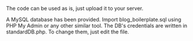 The code can be used as is, just upload it to your server.

A MySQL database has been provided. Import blog_boilerplate.sql using PHP My Admin or any other similar tool.
The DB's credentials are written in standardDB.php. To change them, just edit the file.